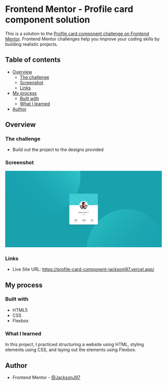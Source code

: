 # Frontend Mentor - Profile card component solution

This is a solution to the [Profile card component challenge on Frontend Mentor](https://www.frontendmentor.io/challenges/profile-card-component-cfArpWshJ). Frontend Mentor challenges help you improve your coding skills by building realistic projects.

## Table of contents

- [Overview](#overview)
  - [The challenge](#the-challenge)
  - [Screenshot](#screenshot)
  - [Links](#links)
- [My process](#my-process)
  - [Built with](#built-with)
  - [What I learned](#what-i-learned)
- [Author](#author)

## Overview

### The challenge

- Build out the project to the designs provided

### Screenshot

![Desktop view](./design/final-desktop.jpg)

### Links

- Live Site URL: https://profile-card-component-jacksonj97.vercel.app/

## My process

### Built with

- HTML5
- CSS
- Flexbox

### What I learned

In this project, I practiced structuring a website using HTML, styling elements using CSS, and laying out the elements using Flexbox.

## Author

- Frontend Mentor - [@JacksonJ97](https://www.frontendmentor.io/profile/JacksonJ97)
